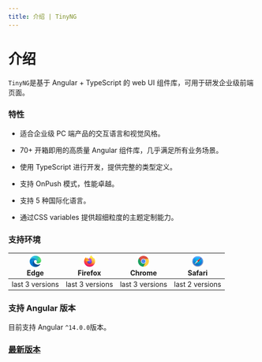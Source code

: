 ```yaml
---
title: 介绍 | TinyNG
---
```


# 介绍

`TinyNG`是基于 Angular + TypeScript 的 web UI 组件库，可用于研发企业级前端页面。

### 特性

- 适合企业级 PC 端产品的交互语言和视觉风格。

- 70+ 开箱即用的高质量 Angular 组件库，几乎满足所有业务场景。

- 使用 TypeScript 进行开发，提供完整的类型定义。

- 支持 OnPush 模式，性能卓越。

- 支持 5 种国际化语言。

- 通过CSS variables 提供超细粒度的主题定制能力。

### 支持环境

| <img src="/src/ng/demo/src/assets/browser/edge.png" alt="Edge" width="24px" height="24px" /><br>Edge | <img src="/src/ng/demo/src/assets/browser/firefox.png" alt="Firefox" width="24px" height="24px" /><br>Firefox | <img src="/src/ng/demo/src/assets/browser/chrome.png" alt="Chrome" width="24px" height="24px" /><br>Chrome | <img src="/src/ng/demo/src/assets/browser/safari.png" alt="Safari" width="24px" height="24px" /><br>Safari |
| --------- | --------- | --------- | --------- |
| last 3 versions | last 3 versions | last 3 versions | last 2 versions |

### 支持 Angular 版本
目前支持 Angular `^14.0.0`版本。

### [最新版本](./changelog)
